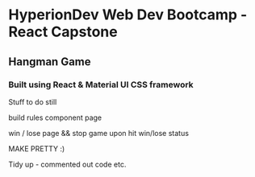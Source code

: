 # HyperionDev Web Dev Bootcamp - React Capstone

## Hangman Game

### Built using React & Material UI CSS framework

Stuff to do still

build rules component page

win / lose page && stop game upon hit win/lose status

MAKE PRETTY :)

Tidy up <Game /> - commented out code etc.
